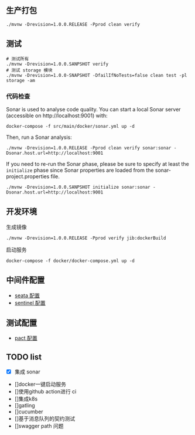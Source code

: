## 生产打包

```shell
./mvnw -Drevision=1.0.0.RELEASE -Pprod clean verify
```

## 测试

```shell
# 测试所有
./mvnw -Drevision=1.0.0.SANPSHOT verify
# 测试 storage 模块
./mvnw -Drevision=1.0.0-SNAPSHOT -DfailIfNoTests=false clean test -pl storage -am
```


### 代码检查

Sonar is used to analyse code quality. You can start a local Sonar server (accessible on http://localhost:9001) with:

```shell
docker-compose -f src/main/docker/sonar.yml up -d
```

Then, run a Sonar analysis:

```shell
./mvnw -Drevision=1.0.0.RELEASE -Pprod clean verify sonar:sonar -Dsonar.host.url=http://localhost:9001
```

If you need to re-run the Sonar phase, please be sure to specify at least the `initialize` phase since Sonar properties are loaded from the sonar-project.properties file.

```shell
./mvnw -Drevision=1.0.0.SANPSHOT initialize sonar:sonar -Dsonar.host.url=http://localhost:9001
```

## 开发环境
生成镜像
```shell
./mvnw -Drevision=1.0.0.RELEASE -Pprod verify jib:dockerBuild
```

启动服务 

```shell
docker-compose -f docker/docker-compose.yml up -d
```

## 中间件配置
* [seata 配置](doc/seata.md)
* [sentinel 配置](doc/sentinel.md)
  
## 测试配置
* [pact 配置](doc/pact.md)

## TODO list
*[x] 集成 sonar
* []docker一键启动服务
* []使用github action进行 ci
* []集成k8s
* []gatling
* []cucumber
* []基于消息队列的契约测试
* []swagger path 问题

